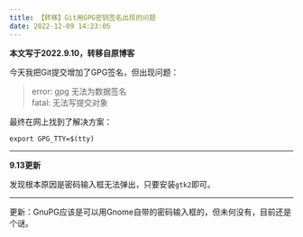 ```yaml
---
title: 【转移】Git用GPG密钥签名出现的问题
date: 2022-12-09 14:23:05
---
```


**本文写于2022.9.10，转移自原博客**  

今天我把Git提交增加了GPG签名，但出现问题：  

> error: gpg 无法为数据签名  
fatal: 无法写提交对象  

最终在网上找到了解决方案：  

```export GPG_TTY=$(tty)```  

***  
**9.13更新**  

发现根本原因是密码输入框无法弹出，只要安装`gtk2`即可。

***

更新：GnuPG应该是可以用Gnome自带的密码输入框的，但未何没有，目前还是个谜。